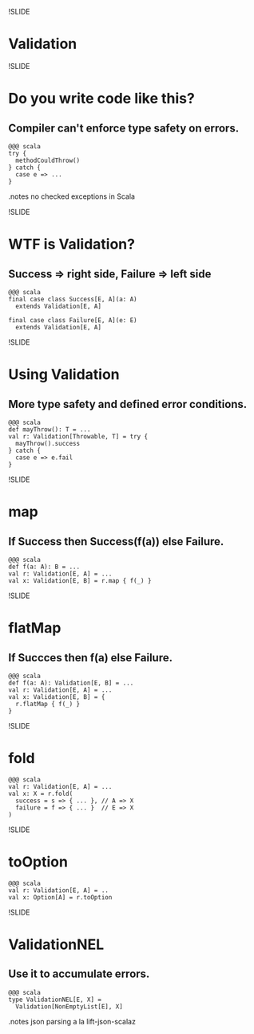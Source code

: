 !SLIDE
# Validation

!SLIDE
# Do you write code like this?
## Compiler can't enforce type safety on errors.

    @@@ scala
    try {
      methodCouldThrow()
    } catch {
      case e => ...
    }

.notes no checked exceptions in Scala

!SLIDE
# WTF is Validation?
## Success => right side, Failure => left side

    @@@ scala
    final case class Success[E, A](a: A) 
      extends Validation[E, A]

    final case class Failure[E, A](e: E) 
      extends Validation[E, A]

!SLIDE
# Using Validation
## More type safety and defined error conditions.

    @@@ scala
    def mayThrow(): T = ...
    val r: Validation[Throwable, T] = try {
      mayThrow().success
    } catch {
      case e => e.fail
    }

!SLIDE
# map
## If Success then Success(f(a)) else Failure.

    @@@ scala
    def f(a: A): B = ...
    val r: Validation[E, A] = ...
    val x: Validation[E, B] = r.map { f(_) }

!SLIDE
# flatMap
## If Succces then f(a) else Failure.

    @@@ scala
    def f(a: A): Validation[E, B] = ...
    val r: Validation[E, A] = ...
    val x: Validation[E, B] = {
      r.flatMap { f(_) }
    }

!SLIDE
# fold

    @@@ scala
    val r: Validation[E, A] = ...
    val x: X = r.fold(
      success = s => { ... }, // A => X
      failure = f => { ... }  // E => X
    )

!SLIDE
# toOption

    @@@ scala
    val r: Validation[E, A] = ..
    val x: Option[A] = r.toOption

!SLIDE
# ValidationNEL
## Use it to accumulate errors.

    @@@ scala
    type ValidationNEL[E, X] = 
      Validation[NonEmptyList[E], X]

.notes json parsing a la lift-json-scalaz

